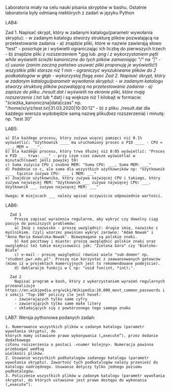 Laboratoria miały na celu nauki pisania skryptów w bashu. Ostatnie laboratoria były odmianą niektórych z zadań w języku Python

LAB4:

  Zad 1.
    Napisać skrypt, który w zadanym katalogu(parametr wywołania skryptu):
    - w zadanym katalogu stworzy strukturę plików pozwalającą na przetestowanie zadania
    - a) znajdzie pliki, które w nazwie zawierają słowo "test" - posortuje je i wyświetli ograniczając ich liczbę do pierwszych trzech
    - b) znajdzie pliki z rozszerzeniem *.jpg lub *.png i z wykorzystaniem pętli while wyświetli ścieżki kanoniczne do tych plików zamieniając "/" na "|"
    - c) usunie (zanim zaczną państwo usuwać pliki proponuję je wyświetlić!) wszystkie pliki starsze niż 1 min - ograniczyć wyszukiwanie plików do 2 podkatalogów w głąb - wykorzystaj flagę exec 
  Zad 2.
    Napisać skrypt, który w zadanym katalogu(parametr wywołania skryptu):
    - w zadanym katalogu stworzy strukturę plików pozwalającą na przetestowanie zadania
    - a) zapisze do pliku ./result.dat i wyświetli na ekranie pliki, które mają rozszerzenie (*.txt lub *.dat) i są większe niż 1 kilobajt w formacie: "ścieżka_kanoniczna|data|czas" np. "/home/x/y/z/test.txt|31.03.2020|10:30:12"
    - b) z pliku ./result.dat dla każdego wiersza wydobędzie samą nazwę pliku(bez rozszerzenia) i minutę: np. "test 30"
    


LAB5: 

    a) Dla każdego procesu, który zużywa więcej pamięci niż 0.1% wyświetlić: "Użytkownik ____ ma uruchomiony proces o PID ____ - CPU = ___, MEM = ___".
    b) Dla każdego procesu, który trwa dłużej niż 0:05 wyświetlić: "Proces o PID ___ trwa: ___" - przy czym czas zawsze wyświetlać w minutach(nawet jeśli powyżej 59)
    c) Suma zużycia CPU i osobno MEM: "Suma CPU: ___, Suma MEM: ___"
    d) Podobnie co c, ale suma dla wszystkich użytkowników np: "Użytkownik ____ łącznie zużywa CPU: ___ i MEM: ___"
    e) Znajdzie użytkownika, który zużywa najwięcej CPU i takiego, który zużywa najwięcej MEM: "Użytkownik ___ zużywa najwięcej CPU: ___. Użytkownik ___ zużywa najwięcej MEM: ___"

    Uwaga: W miejscach ___ należy wpisać oczywiście odpowiednie wartości.




LAB6:

      Zad 1
        Proszę zapisać wyrażenia regularne, aby wykryć czy dowolny ciąg pasuje do poniższych problemów:
        a) Imię i nazwisko - proszę uwzględnić: drugie imię, nazwisko z myślnikiem. Czyli wzorzec powinien wykryć zarówno: "Adam Nowak" i "Anna Maria Kowalska-Nowak". Niewymagane są polskie znaki.
        b) kod pocztowy i miasto: proszę uwzględnić polskie znaki oraz uwzględnić też takie miejscowości jak: "Zielona Góra" czy "Bielsko-Biała"
        c) e-mail - proszę uwzględnić również wiele "sub-domen" np. "student.pwr.edu.pl". Proszę nie korzystać z zaawansowanych gotowców (mimo iż w projektach komercyjnych jest to rekomendowane podejście).
        d) deklaracje funkcji w C np: "void fun(int, *int);". 

      Zad 2
        Napisać program w bash, który z wykorzystaniem wyrażeń regularnych przeanalizuje https://en.wikipedia.org/wiki/Wikipedia:10,000_most_common_passwords i z sekcji "Top-100" policzy ile jest haseł:
        - zawierających tylko same cyfry
        - zawierających tylko same małe litery
        - składających się z powtórzonego tego samego znaku



LAB7: 
  Wersja pythonowa podanych zadań:

    1. Numerowanie wszystkich plików w zadanym katalogu (parametr wywołania skryptu), do
    których mamy ustawione prawo wykonywania („execute”), przez dodanie dodatkowego
    członu rozszerzenia o postaci .<numer kolejny>. Numeracja powinna przebiegać według
    wielkości plików. 
    2. Usuwanie wszystkich podkatalogów zadanego katalogu (parametr wywołania skryptu). Zawartość tych podkatalogów należy przenieść do katalogu nadrzędnego. Usuwanie dotyczy tylko jednego poziomu podkatalogów. 
    3. Policzenie wszystkich plików w zadanym katalogu (parametr wywołania skryptu), do których ustawione jest prawo dostępu do wykonania („execute”). 
